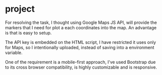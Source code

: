 # project

For resolving the task, I thought using Google Maps JS API, will provide the markers that I need for plot a each coordinates into the map. An advantage is that is easy to setup.

The API key is embedded on the HTML script, I have restricted it uses only for Maps, so I intentionally uploaded, instead of saving into a environment variable. 

One of the requirement is a mobile-first approach, I've used Bootstrap due to its cross browser compatibility, is highly customizable and is responsive.



